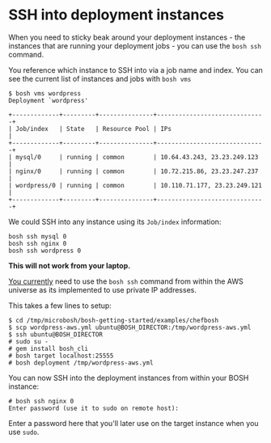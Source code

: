 # SSH into deployment instances

When you need to sticky beak around your deployment instances - the instances that are running your deployment jobs - you can use the `bosh ssh` command.

You reference which instance to SSH into via a job name and index. You can see the current list of instances and jobs with `bosh vms`

```
$ bosh vms wordpress
Deployment `wordpress'

+-------------+---------+---------------+------------------------------+
| Job/index   | State   | Resource Pool | IPs                          |
+-------------+---------+---------------+------------------------------+
| mysql/0     | running | common        | 10.64.43.243, 23.23.249.123  |
| nginx/0     | running | common        | 10.72.215.86, 23.23.247.237  |
| wordpress/0 | running | common        | 10.110.71.177, 23.23.249.121 |
+-------------+---------+---------------+------------------------------+
```

We could SSH into any instance using its `Job/index` information:

```
bosh ssh mysql 0
bosh ssh nginx 0
bosh ssh wordpress 0
```

**This will not work from your laptop.**

[You currently](http://groups.google.com/a/cloudfoundry.org/group/bosh-users/msg/514052ab1fb851e4) need to use the `bosh ssh` command from within the AWS universe as its implemented to use private IP addresses.

This takes a few lines to setup:

```
$ cd /tmp/microbosh/bosh-getting-started/examples/chefbosh
$ scp wordpress-aws.yml ubuntu@BOSH_DIRECTOR:/tmp/wordpress-aws.yml
$ ssh ubuntu@BOSH_DIRECTOR
# sudo su -
# gem install bosh_cli
# bosh target localhost:25555
# bosh deployment /tmp/wordpress-aws.yml
```

You can now SSH into the deployment instances from within your BOSH instance:

```
# bosh ssh nginx 0
Enter password (use it to sudo on remote host): 
```

Enter a password here that you'll later use on the target instance when you use `sudo`.



